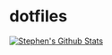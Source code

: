 # dotfiles

[![Stephen's Github Stats](https://github-readme-stats.vercel.app/api?username=stephenwelch&count_private=true&show_icons=true)](https://github.com/anuraghazra/github-readme-stats)
